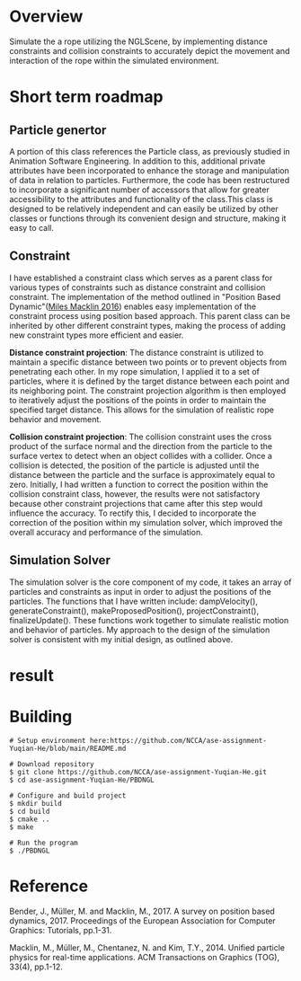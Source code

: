 # Overview
Simulate the a rope utilizing the NGLScene, by implementing distance constraints and collision constraints to accurately depict the movement and interaction of the rope within the simulated environment.
# Short term roadmap

## Particle genertor
A portion of this class references the Particle class, as previously studied in Animation Software Engineering. In addition to this, additional private attributes have been incorporated to enhance the storage and manipulation of data in relation to particles. Furthermore, the code has been restructured to incorporate a significant number of accessors that allow for greater accessibility to the attributes and functionality of the class.This class is designed to be relatively independent and can easily be utilized by other classes or functions through its convenient design and structure, making it easy to call.

## Constraint
I have established a constraint class which serves as a parent class for various types of constraints such as distance constraint and collision constraint. The implementation of the method outlined in "Position Based Dynamic"([Miles Macklin 2016](https://doi.org/10.1145/2994258.2994272)) enables easy implementation of the constraint process using position based approach. This parent class can be inherited by other different constraint types, making the process of adding new constraint types more efficient and easier.

**Distance constraint projection**: The distance constraint is utilized to maintain a specific distance between two points or to prevent objects from penetrating each other. In my rope simulation, I applied it to a set of particles, where it is defined by the target distance between each point and its neighboring point. The constraint projection algorithm is then employed to iteratively adjust the positions of the points in order to maintain the specified target distance. This allows for the simulation of realistic rope behavior and movement.

**Collision constraint projection**: The collision constraint uses the cross product of the surface normal and the direction from the particle to the surface vertex to detect when an object collides with a collider. Once a collision is detected, the position of the particle is adjusted until the distance between the particle and the surface is approximately equal to zero. Initially, I had written a function to correct the position within the collision constraint class, however, the results were not satisfactory because other constraint projections that came after this step would influence the accuracy. To rectify this, I decided to incorporate the correction of the position within my simulation solver, which improved the overall accuracy and performance of the simulation.

## Simulation Solver
The simulation solver is the core component of my code, it takes an array of particles and constraints as input in order to adjust the positions of the particles. The functions that I have written include: dampVelocity(), generateConstraint(), makeProposedPosition(), projectConstraint(), finalizeUpdate(). These functions work together to simulate realistic motion and behavior of particles. My approach to the design of the simulation solver is consistent with my initial design, as outlined above.

# result

# Building

```
# Setup environment here:https://github.com/NCCA/ase-assignment-Yuqian-He/blob/main/README.md

# Download repository
$ git clone https://github.com/NCCA/ase-assignment-Yuqian-He.git
$ cd ase-assignment-Yuqian-He/PBDNGL

# Configure and build project
$ mkdir build
$ cd build
$ cmake .. 
$ make

# Run the program
$ ./PBDNGL
```

# Reference
Bender, J., Müller, M. and Macklin, M., 2017. A survey on position based dynamics, 2017. Proceedings of the European Association for Computer Graphics: Tutorials, pp.1-31.

Macklin, M., Müller, M., Chentanez, N. and Kim, T.Y., 2014. Unified particle physics for real-time applications. ACM Transactions on Graphics (TOG), 33(4), pp.1-12.
